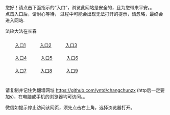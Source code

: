 您好！请点击下面指示的“入口”，浏览此网站是安全的，且为您带来平安。。 <br/>
点击入口后，请耐心等待， 过程中可能会出现无法打开的提示，请忽略，最终会进入网站. </br>

法轮大法在长春<br/>
<div style="padding:10px"><a style="margin:20px" target="_blank" href="https://dkfmrl7jlm9lf.cloudfront.net/2Qpsp?wyigi" id="ccLink1" rel="nofollow">入口1</a> <a target="_blank" style="margin:20px" href="https://dcotxhu0u7ask.cloudfront.net/2Qpsp?trnqzgmp" id="ccLink2" rel="nofollow">入口2</a> <a style="margin:20px" target="_blank" href="https://d35x6ag8uj4bcp.cloudfront.net/2Qpsp?vavsxz" id="ccLink3" rel="nofollow">入口3</a></div>

<div style="padding:10px" ><a style="margin:20px" target="_blank" href="https://dkfmrl7jlm9lf.cloudfront.net/2Qpsp?wyigi" id="ccLink4" rel="nofollow">入口4</a> <a style="margin:20px" href="https://dcotxhu0u7ask.cloudfront.net/2Qpsp?trnqzgmp" target="_blank" id="ccLink5" rel="nofollow">入口5</a> <a style="margin:20px" href="https://d35x6ag8uj4bcp.cloudfront.net/2Qpsp?vavsxz" target="_blank" id="ccLink6" rel="nofollow">入口6</a></div>

<div style="padding:10px"><a style="margin:20px" target="_blank" href="https://dkfmrl7jlm9lf.cloudfront.net/2Qpsp?wyigi" id="ccLink7" rel="nofollow">入口7</a> <a style="margin:20px" href="https://dcotxhu0u7ask.cloudfront.net/2Qpsp?trnqzgmp" target="_blank" id="ccLink8" rel="nofollow">入口8</a> <a style="margin:20px" target="_blank" href="https://d35x6ag8uj4bcp.cloudfront.net/2Qpsp?vavsxz" id="ccLink9" rel="nofollow">入口9</a></div>

<br/>



请复制并记住免翻墙网址 https://github.com/yntd/changchunzx (http后一定要加s)，在电脑或手机的浏览器均可访问。。<br/>

微信如提示停止访问该网页，须先点击右上角，选择浏览器打开。
